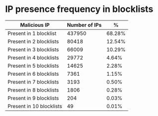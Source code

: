 # IP presence frequency in blocklists
| Malicious IP | Number of IPs | % |
|----|----|----|
| Present in 1 blocklist | 437950 | 68.28% |
| Present in 2 blocklists | 80418 | 12.54% |
| Present in 3 blocklists | 66009 | 10.29% |
| Present in 4 blocklists | 29772 | 4.64% |
| Present in 5 blocklists | 14625 | 2.28% |
| Present in 6 blocklists | 7361 | 1.15% |
| Present in 7 blocklists | 3193 | 0.50% |
| Present in 8 blocklists | 1806 | 0.28% |
| Present in 9 blocklists | 204 | 0.03% |
| Present in 10 blocklists | 49 | 0.01% |
